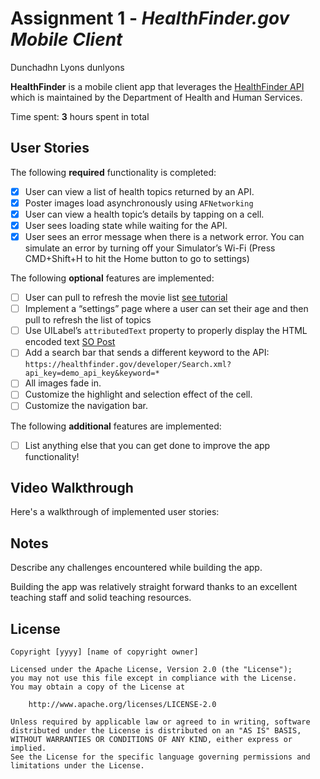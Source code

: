 # Assignment 1 - *HealthFinder.gov Mobile Client*
Dunchadhn Lyons
dunlyons

**HealthFinder** is a mobile client app that leverages the [HealthFinder API](https://healthfinder.gov/Developer/How_to_Use.aspx#) which is maintained by the Department of Health and Human Services.

Time spent: **3** hours spent in total

## User Stories

The following **required** functionality is completed:

- [X] User can view a list of health topics returned by an API. 
- [X] Poster images load asynchronously using `AFNetworking`
- [X] User can view a health topic’s details by tapping on a cell.
- [X] User sees loading state while waiting for the API.
- [X] User sees an error message when there is a network error. You can simulate an error by turning off your Simulator’s Wi-Fi (Press CMD+Shift+H to hit the Home button to go to settings)

The following **optional** features are implemented:
- [ ] User can pull to refresh the movie list [see tutorial](https://guides.codepath.com/ios/Table-View-Guide#adding-pull-to-refresh)
- [ ] Implement a “settings” page where a user can set their age and then pull to refresh the list of topics
- [ ] Use UILabel’s `attributedText` property to properly display the HTML encoded text [SO Post](http://stackoverflow.com/questions/25879837/how-to-display-html-formatted-text-in-ios-label) 
- [ ] Add a search bar that sends a different keyword to the API: `https://healthfinder.gov/developer/Search.xml?api_key=demo_api_key&keyword=*`
- [ ] All images fade in.
- [ ] Customize the highlight and selection effect of the cell.
- [ ] Customize the navigation bar.

The following **additional** features are implemented:

- [ ] List anything else that you can get done to improve the app functionality!

## Video Walkthrough

Here's a walkthrough of implemented user stories:



## Notes

Describe any challenges encountered while building the app.

Building the app was relatively straight forward thanks to an excellent teaching staff and solid teaching resources.

## License

    Copyright [yyyy] [name of copyright owner]

    Licensed under the Apache License, Version 2.0 (the "License");
    you may not use this file except in compliance with the License.
    You may obtain a copy of the License at

        http://www.apache.org/licenses/LICENSE-2.0

    Unless required by applicable law or agreed to in writing, software
    distributed under the License is distributed on an "AS IS" BASIS,
    WITHOUT WARRANTIES OR CONDITIONS OF ANY KIND, either express or implied.
    See the License for the specific language governing permissions and
    limitations under the License.
